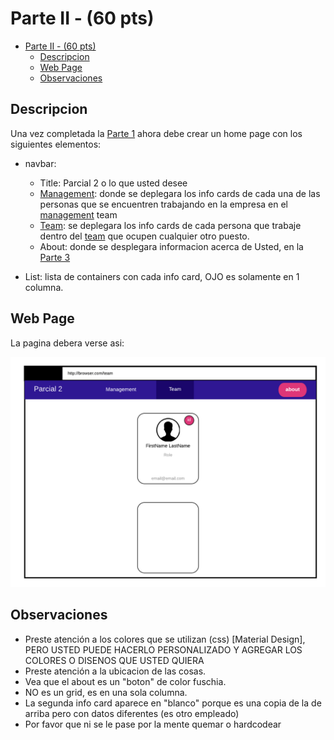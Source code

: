 # Parte II - (60 pts)

<!-- TOC -->

- [Parte II - (60 pts)](#parte-ii---60-pts)
  - [Descripcion](#descripcion)
  - [Web Page](#web-page)
  - [Observaciones](#observaciones)

<!-- /TOC -->

## Descripcion


Una vez completada la [Parte 1](parte1.md) ahora debe crear un home page con los siguientes elementos:

- navbar:
  - Title: Parcial 2 o lo que usted desee
  - [Management]({{api.management}}): donde se deplegara los info cards de cada una de las personas que se encuentren trabajando en la empresa en el [management]({{api.management}}) team
  - [Team]({{api.team}}): se deplegara los info cards de cada persona que trabaje dentro del [team]({{api.team}}) que ocupen cualquier otro puesto.
  - About: donde se desplegara informacion acerca de Usted, en la [Parte 3](parte3.md)

- List: lista de containers con cada info card, OJO es solamente en 1 columna.

## Web Page
La pagina debera verse asi:

![Home](img/home.png)

## Observaciones

- Preste atención a los colores que se utilizan (css) [Material Design], PERO USTED PUEDE HACERLO PERSONALIZADO Y AGREGAR LOS COLORES O DISENOS QUE USTED QUIERA
- Preste atención a la ubicacion de las cosas.
- Vea que el about es un  "boton" de color fuschia.
- NO es un grid, es en una sola columna.
- La segunda info card aparece en "blanco" porque es una copia de la de arriba pero con datos diferentes (es otro empleado)
- Por favor que ni se le pase por la mente quemar o hardcodear
